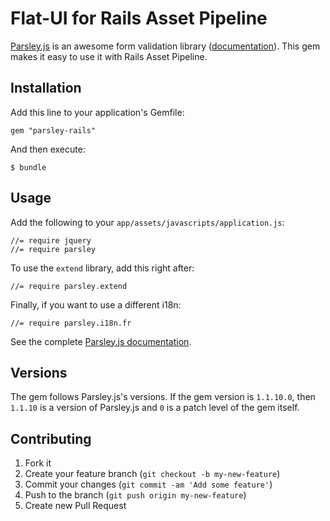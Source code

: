 # Flat-UI for Rails Asset Pipeline

[Parsley.js](https://github.com/guillaumepotier/Parsley.js) is an awesome form validation library ([documentation](http://parsleyjs.org/documentation.html)). 
This gem makes it easy to use it with Rails Asset Pipeline.

## Installation

Add this line to your application's Gemfile:

    gem "parsley-rails"

And then execute:

    $ bundle

## Usage

Add the following to your `app/assets/javascripts/application.js`:

    //= require jquery
    //= require parsley

To use the `extend` library, add this right after:

    //= require parsley.extend

Finally, if you want to use a different i18n:

    //= require parsley.i18n.fr

See the complete [Parsley.js documentation](http://parsleyjs.org/documentation.html).

## Versions

The gem follows Parsley.js's versions. If the gem version is `1.1.10.0`, then `1.1.10` is a version of Parsley.js and `0`
is a patch level of the gem itself.

## Contributing

1. Fork it
2. Create your feature branch (`git checkout -b my-new-feature`)
3. Commit your changes (`git commit -am 'Add some feature'`)
4. Push to the branch (`git push origin my-new-feature`)
5. Create new Pull Request
